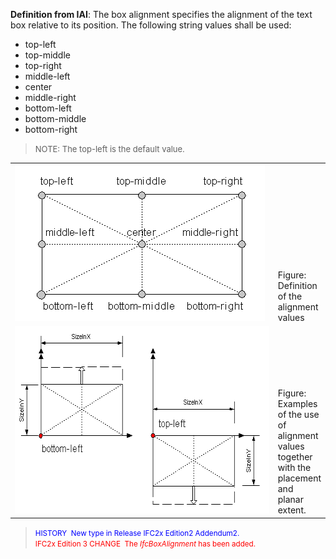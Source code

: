 ﻿**Definition
from IAI**: The box alignment specifies the alignment of the text box relative to its position. The following string values shall be used:

* top-left
* top-middle
* top-right
* middle-left
* center
* middle-right
* bottom-left   
* bottom-middle
* bottom-right

> <font size="-1">NOTE: The top-left is the default value.<br>
  </font>

<table border="0" cellpadding="2" cellspacing="2" width="100%">
  <tbody>
    <tr>
      <td width="510"><img alt="9 alignment values" src="figures/ifcboxalignment_fig1.gif" height="250" width="400"></td>
      <td align="left" valign="bottom">Figure:
Definition of the
alignment values</td>
    </tr>
    <tr>
      <td width="510"><img alt="use with planar extent" src="figures/ifcboxalignment_fig2.gif" height="300" width="500"></td>
      <td align="left" valign="bottom">Figure:
Examples of the use of
alignment values together with the placement and planar extent.<br>
      </td>
    </tr>
  </tbody>
</table>

  
> <small><font color="#0000ff">HISTORY&nbsp; New type in Release
IFC2x Edition2 Addendum2.<br>
  </font><font color="#ff0000">IFC2x
Edition 3 CHANGE&nbsp; The <i>IfcBoxAlignment</i>
has been added.</font></small>
